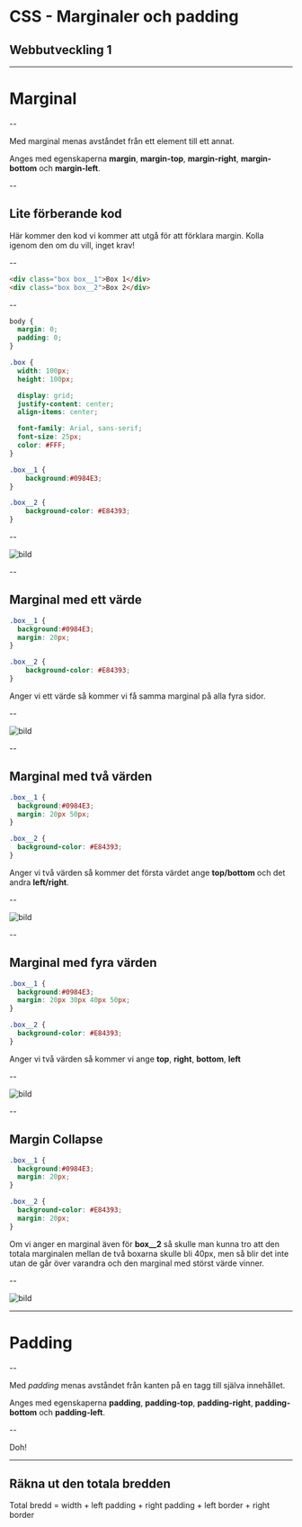# CSS - Marginaler och padding

## Webbutveckling 1

---

# Marginal

--

Med marginal menas avståndet från ett element till ett annat.

Anges med egenskaperna **margin**, **margin-top**, **margin-right**, **margin-bottom** och **margin-left**.

--

## Lite förberande kod

Här kommer den kod vi kommer att utgå för att förklara margin. Kolla igenom den om du vill, inget krav!

--

```html []
<div class="box box__1">Box 1</div>
<div class="box box__2">Box 2</div>
```

--

```css []
body {
  margin: 0;
  padding: 0;
}

.box {
  width: 100px;
  height: 100px;

  display: grid;
  justify-content: center;
  align-items: center;

  font-family: Arial, sans-serif;
  font-size: 25px;
  color: #FFF;
}

.box__1 {
    background:#0984E3;
}

.box__2 {
    background-color: #E84393;
}
```

--

![bild](images/css-margin-padding-1.png)

--

## Marginal med ett värde

```css [3]
.box__1 {
  background:#0984E3;
  margin: 20px;
}

.box__2 {
    background-color: #E84393;
}
```

Anger vi ett värde så kommer vi få samma marginal på alla fyra sidor.

--

![bild](images/css-margin-padding-2.png)

--

## Marginal med två värden

```css [3]
.box__1 {
  background:#0984E3;
  margin: 20px 50px;
}

.box__2 {
  background-color: #E84393;
}
```

Anger vi två värden så kommer det första värdet ange **top/bottom** och det andra **left/right**.

--

![bild](images/css-margin-padding-3.png)

--

## Marginal med fyra värden

```css [3]
.box__1 {
  background:#0984E3;
  margin: 20px 30px 40px 50px;
}

.box__2 {
  background-color: #E84393;
}
```

Anger vi två värden så kommer vi ange **top**, **right**, **bottom**, **left**

--

![bild](images/css-margin-padding-4.png)

--

## Margin Collapse


```css [3, 8]
.box__1 {
  background:#0984E3;
  margin: 20px;
}

.box__2 {
  background-color: #E84393;
  margin: 20px;
}
```

Om vi anger en marginal även för **box__2** så skulle man kunna tro att den totala marginalen mellan de två boxarna skulle bli 40px, men så blir det inte utan de går över varandra och den marginal med störst värde vinner.

--

![bild](images/css-margin-padding-5.png)

---

# Padding

--

Med *padding* menas avståndet från kanten på en tagg till själva innehållet.

Anges med egenskaperna **padding**, **padding-top**, **padding-right**, **padding-bottom** och **padding-left**.

--

Doh!

---

## Räkna ut den totala bredden

Total bredd = width + left padding + right padding + left border + right border
